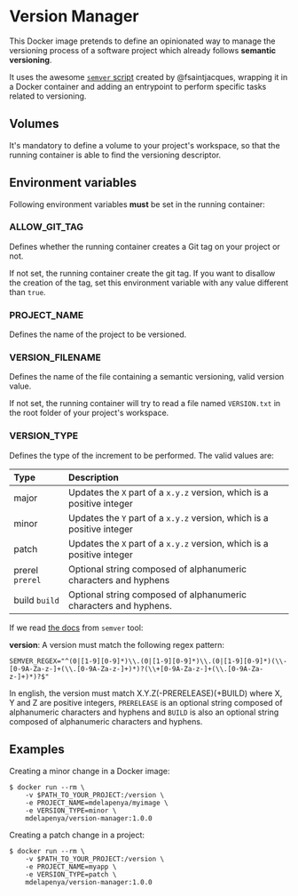 # Version Manager

This Docker image pretends to define an opinionated way to manage the versioning process of a software project which already follows **semantic versioning**.

It uses the awesome [`semver` script](https://github.com/fsaintjacques/semver-tool) created by @fsaintjacques, wrapping it in a Docker container and adding an entrypoint to perform specific tasks related to versioning.

## Volumes

It's mandatory to define a volume to your project's workspace, so that the running container is able to find the versioning descriptor.

## Environment variables

Following environment variables **must** be set in the running container:

### ALLOW_GIT_TAG

Defines whether the running container creates a Git tag on your project or not.

If not set, the running container create the git tag. If you want to disallow the creation of the tag, set this environment variable with any value different than `true`.

### PROJECT_NAME

Defines the name of the project to be versioned.

### VERSION_FILENAME

Defines the name of the file containing a semantic versioning, valid version value.

If not set, the running container will try to read a file named `VERSION.txt` in the root folder of your project's workspace.

### VERSION_TYPE

Defines the type of the increment to be performed. The valid values are:

| Type | Description |
|:---- |:----------- |
|major|Updates the `X` part of a `x.y.z` version, which is a positive integer|
|minor|Updates the `Y` part of a `x.y.z` version, which is a positive integer|
|patch|Updates the `X` part of a `x.y.z` version, which is a positive integer|
|prerel `prerel`|Optional string composed of alphanumeric characters and hyphens|
|build `build`|Optional string composed of alphanumeric characters and hyphens.|

If we read [the docs](https://github.com/fsaintjacques/semver-tool/blob/master/README.md#usage) from `semver` tool:

**version**: A version must match the following regex pattern:
```
SEMVER_REGEX="^(0|[1-9][0-9]*)\\.(0|[1-9][0-9]*)\\.(0|[1-9][0-9]*)(\\-[0-9A-Za-z-]+(\\.[0-9A-Za-z-]+)*)?(\\+[0-9A-Za-z-]+(\\.[0-9A-Za-z-]+)*)?$"
```
In english, the version must match X.Y.Z(-PRERELEASE)(+BUILD) where X, Y and Z are positive integers, `PRERELEASE` is an optional string composed of alphanumeric characters and hyphens and `BUILD` is also an optional string composed of alphanumeric characters and hyphens.

## Examples

Creating a minor change in a Docker image:
```shell
$ docker run --rm \
    -v $PATH_TO_YOUR_PROJECT:/version \
    -e PROJECT_NAME=mdelapenya/myimage \
    -e VERSION_TYPE=minor \
    mdelapenya/version-manager:1.0.0
```

Creating a patch change in a project:
```shell
$ docker run --rm \
    -v $PATH_TO_YOUR_PROJECT:/version \
    -e PROJECT_NAME=myapp \
    -e VERSION_TYPE=patch \
    mdelapenya/version-manager:1.0.0
```